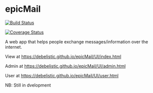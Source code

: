 # epicMail

[![Build Status](https://travis-ci.com/debelistic/epicMail.svg?branch=ch-tests-badges-164473738)](https://travis-ci.com/debelistic/epicMail)

[![Coverage Status](https://coveralls.io/repos/github/debelistic/epicMail/badge.svg?branch=master)](https://coveralls.io/github/debelistic/epicMail?branch=master)

A web app that helps people exchange messages/information over the internet.

View at <https://debelistic.github.io/epicMail/UI/index.html>

Admin at <https://debelistic.github.io/epicMail/UI/admin.html>

User at <https://debelistic.github.io/epicMail/UI/user.html>

NB: Still in dvelopment